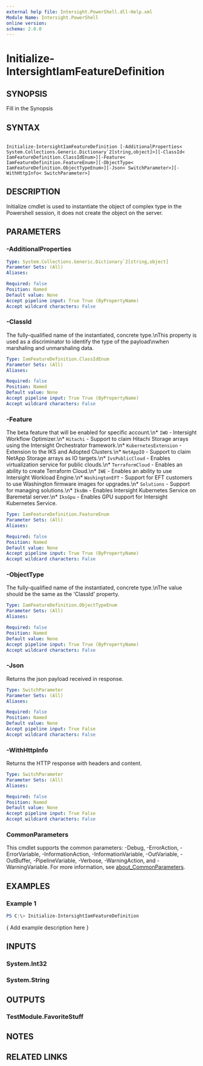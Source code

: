```yaml
---
external help file: Intersight.PowerShell.dll-Help.xml
Module Name: Intersight.PowerShell
online version:
schema: 2.0.0
---
```


# Initialize-IntersightIamFeatureDefinition

## SYNOPSIS
Fill in the Synopsis

## SYNTAX

```

Initialize-IntersightIamFeatureDefinition [-AdditionalProperties< System.Collections.Generic.Dictionary`2[string,object]>][-ClassId< IamFeatureDefinition.ClassIdEnum>][-Feature< IamFeatureDefinition.FeatureEnum>][-ObjectType< IamFeatureDefinition.ObjectTypeEnum>][-Json< SwitchParameter>][-WithHttpInfo< SwitchParameter>]

```

## DESCRIPTION

Initialize cmdlet is used to instantiate the object of complex type in the Powershell session, it does not create the object on the server.

## PARAMETERS

### -AdditionalProperties


```yaml
Type: System.Collections.Generic.Dictionary`2[string,object]
Parameter Sets: (All)
Aliases:

Required: false
Position: Named
Default value: None
Accept pipeline input: True True (ByPropertyName)
Accept wildcard characters: False
```

### -ClassId
The fully-qualified name of the instantiated, concrete type.\nThis property is used as a discriminator to identify the type of the payload\nwhen marshaling and unmarshaling data.

```yaml
Type: IamFeatureDefinition.ClassIdEnum
Parameter Sets: (All)
Aliases:

Required: false
Position: Named
Default value: None
Accept pipeline input: True True (ByPropertyName)
Accept wildcard characters: False
```

### -Feature
The beta feature that will be enabled for specific account.\n* `IWO` - Intersight Workflow Optimizer.\n* `Hitachi` - Support to claim Hitachi Storage arrays using the Intersight Orchestrator framework.\n* `KubernetesExtension` - Extension to the IKS and Adopted Clusters.\n* `NetAppIO` - Support to claim NetApp Storage arrays as IO targets.\n* `IvsPublicCloud` - Enables virtualization service for public clouds.\n* `TerraformCloud` - Enables an ability to create Terraform Cloud.\n* `IWE` - Enables an ability to use Intersight Workload Engine.\n* `WashingtonEFT` - Support for EFT customers to use Washington firmware images for upgrades.\n* `Solutions` - Support for managing solutions.\n* `IksBm` - Enables Intersight Kubernetes Service on Baremetal server.\n* `IksGpu` - Enables GPU support for Intersight Kubernetes Service.

```yaml
Type: IamFeatureDefinition.FeatureEnum
Parameter Sets: (All)
Aliases:

Required: false
Position: Named
Default value: None
Accept pipeline input: True True (ByPropertyName)
Accept wildcard characters: False
```

### -ObjectType
The fully-qualified name of the instantiated, concrete type.\nThe value should be the same as the &apos;ClassId&apos; property.

```yaml
Type: IamFeatureDefinition.ObjectTypeEnum
Parameter Sets: (All)
Aliases:

Required: false
Position: Named
Default value: None
Accept pipeline input: True True (ByPropertyName)
Accept wildcard characters: False
```

### -Json
Returns the json payload received in response.

```yaml
Type: SwitchParameter
Parameter Sets: (All)
Aliases:

Required: false
Position: Named
Default value: None
Accept pipeline input: True False
Accept wildcard characters: False
```

### -WithHttpInfo
Returns the HTTP response with headers and content.

```yaml
Type: SwitchParameter
Parameter Sets: (All)
Aliases:

Required: false
Position: Named
Default value: None
Accept pipeline input: True False
Accept wildcard characters: False
```


### CommonParameters
This cmdlet supports the common parameters: -Debug, -ErrorAction, -ErrorVariable, -InformationAction, -InformationVariable, -OutVariable, -OutBuffer, -PipelineVariable, -Verbose, -WarningAction, and -WarningVariable. For more information, see [about_CommonParameters](http://go.microsoft.com/fwlink/?LinkID=113216).

## EXAMPLES

### Example 1
```powershell
PS C:\> Initialize-IntersightIamFeatureDefinition
```

{ Add example description here }

## INPUTS

### System.Int32

### System.String

## OUTPUTS

### TestModule.FavoriteStuff

## NOTES

## RELATED LINKS
